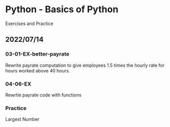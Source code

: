 # Python - Basics of Python

Exercises and Practice 

## 2022/07/14

### 03-01-EX-better-payrate

Rewrite payrate computation to give employees 1.5 times the hourly rate for hours worked above 40 hours.

### 04-06-EX

Rewrtie payrate code with functions

### Practice

Largest Number
